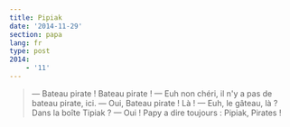 ```yaml
---
title: Pipiak
date: '2014-11-29'
section: papa
lang: fr
type: post
2014:
    - '11'
---
```


> — Bateau pirate ! Bateau pirate !
> — Euh non chéri, il n'y a pas de bateau pirate, ici.
> — Oui, Bateau pirate ! Là !
> — Euh, le gâteau, là ? Dans la boîte Tipiak ?
> — Oui ! Papy a dire toujours : Pipiak, Pirates !

